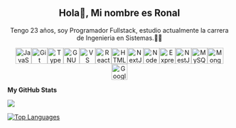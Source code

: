 <h2 align="center"> Hola👋, Mi nombre es Ronal</h2>

<p align="center">Tengo 23 años, soy  Programador Fullstack, estudio actualmente la carrera de Ingenieria en Sistemas.🧑‍💻


<p align="center" style="margin: 10px"> 
    <a href="https://developer.mozilla.org/en-US/docs/Web/JavaScript" target="_blank" rel="noreferrer"><img
            src="https://raw.githubusercontent.com/danielcranney/readme-generator/main/public/icons/skills/javascript-colored.svg"
            width="36" height="36" alt="JavaScript" /></a><a href="https://git-scm.com/" target="_blank"
        rel="noreferrer"><img
            src="https://raw.githubusercontent.com/danielcranney/readme-generator/main/public/icons/skills/git-colored.svg"
            width="36" height="36" alt="Git" /></a><a href="https://www.typescriptlang.org/" target="_blank"
        rel="noreferrer"><img
            src="https://raw.githubusercontent.com/danielcranney/readme-generator/main/public/icons/skills/typescript-colored.svg"
            width="36" height="36" alt="TypeScript" /></a><a href="https://www.gnu.org/software/bash/" target="_blank"
        rel="noreferrer"><img
            src="https://raw.githubusercontent.com/danielcranney/readme-generator/main/public/icons/skills/gnubash.svg"
            width="36" height="36" alt="GNU Bash" /></a><a href="https://code.visualstudio.com/" target="_blank"
        rel="noreferrer"><img
            src="https://raw.githubusercontent.com/danielcranney/readme-generator/main/public/icons/skills/visualstudiocode.svg"
            width="36" height="36" alt="VS Code" /></a><a href="https://reactjs.org/" target="_blank"
        rel="noreferrer"><img
            src="https://raw.githubusercontent.com/danielcranney/readme-generator/main/public/icons/skills/react-colored.svg"
            width="36" height="36" alt="React" /></a><a href="https://developer.mozilla.org/en-US/docs/Glossary/HTML5"
        target="_blank" rel="noreferrer"><img
            src="https://raw.githubusercontent.com/danielcranney/readme-generator/main/public/icons/skills/html5-colored.svg"
            width="36" height="36" alt="HTML5" /></a><a href="https://nextjs.org/docs" target="_blank"
        rel="noreferrer"><img
            src="https://raw.githubusercontent.com/danielcranney/readme-generator/main/public/icons/skills/nextjs-colored.svg"
            width="36" height="36" alt="NextJs" /></a><a href="https://nodejs.org/en/" target="_blank"
        rel="noreferrer"><img
            src="https://raw.githubusercontent.com/danielcranney/readme-generator/main/public/icons/skills/nodejs-colored.svg"
            width="36" height="36" alt="NodeJS" /></a><a href="https://expressjs.com/" target="_blank"
        rel="noreferrer"><img
            src="https://raw.githubusercontent.com/danielcranney/readme-generator/main/public/icons/skills/express-colored.svg"
            width="36" height="36" alt="Express" /></a><a href="https://docs.nestjs.com/" target="_blank"
        rel="noreferrer"><img
            src="https://raw.githubusercontent.com/danielcranney/readme-generator/main/public/icons/skills/nestjs-colored.svg"
            width="36" height="36" alt="NestJS" /></a><a href="https://www.mysql.com/" target="_blank"
        rel="noreferrer"><img
            src="https://raw.githubusercontent.com/danielcranney/readme-generator/main/public/icons/skills/mysql-colored.svg"
            width="36" height="36" alt="MySQL" /></a><a href="https://www.mongodb.com/" target="_blank"
        rel="noreferrer"><img
            src="https://raw.githubusercontent.com/danielcranney/readme-generator/main/public/icons/skills/mongodb-colored.svg"
            width="36" height="36" alt="MongoDB" /></a><a href="https://cloud.google.com/" target="_blank"
        rel="noreferrer"><img
            src="https://raw.githubusercontent.com/danielcranney/readme-generator/main/public/icons/skills/googlecloud-colored.svg"
            width="36" height="36" alt="Google Cloud" /></a>
</p>

<b>My GitHub Stats</b>

<a href="http://www.github.com/sronaal"><img src="https://github-readme-streak-stats.herokuapp.com/?user=sronaal&stroke=ffffff&background=1c1917&ring=ef4444&fire=ef4444&currStreakNum=ffffff&currStreakLabel=ef4444&sideNums=ffffff&sideLabels=ffffff&dates=ffffff&hide_border=true" /></a>

<a href="https://github.com/sronaal" align="left"><img src="https://github-readme-stats.vercel.app/api/top-langs/?username=sronaal&langs_count=10&title_color=ef4444&text_color=ffffff&icon_color=0891b2&bg_color=1c1917&hide_border=true&locale=en&custom_title=Top%20%Languages" alt="Top Languages" /></a>




</ul>
